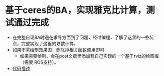 # 基于ceres的BA，实现雅克比计算，测试通过完成
* 在完整自现BA时遇在求导方面到了问题，经过编程，了解了这里的一些坑点，完整实现了这里的导数计算。
* 如果不需绘制效果图，删除掉相关函数调用即可
    * 如果需要绘制，会在post文章里添加我自己实现的一个基于rviz的绘图库（需要
    ROS支持）。
* [代码描述][1]

[1]: http://eddylib.me/archives/19.html
